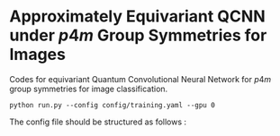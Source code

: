 # Approximately Equivariant QCNN under $p4m$ Group Symmetries for Images 

Codes for equivariant Quantum Convolutional Neural Network for $p4m$ group symmetries for image classification.


```
python run.py --config config/training.yaml --gpu 0
```
 
 
The config file should be structured as follows : 

